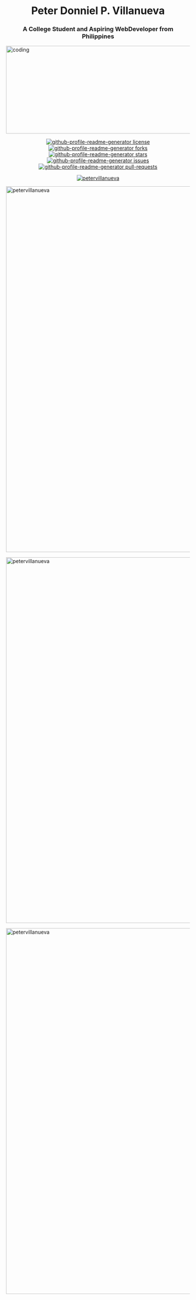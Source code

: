 <h1 align="center">Peter Donniel P. Villanueva</h1>
<h3 align="center">A College Student and Aspiring WebDeveloper from Philippines</h3>

<img align="center" alt="coding" width="1000" height="240" src="https://media0.giphy.com/media/qgQUggAC3Pfv687qPC/giphy.gif">

<p align="center">
<a href="https://github.com/rahuldkjain/github-profile-readme-generator/blob/master/LICENSE" target="blank">
<img src="https://img.shields.io/github/license/rahuldkjain/github-profile-readme-generator?style=flat-square" alt="github-profile-readme-generator license" />
</a>
<a href="https://github.com/rahuldkjain/github-profile-readme-generator/fork" target="blank">
<img src="https://img.shields.io/github/forks/rahuldkjain/github-profile-readme-generator?style=flat-square" alt="github-profile-readme-generator forks"/>
</a>
<a href="https://github.com/rahuldkjain/github-profile-readme-generator/stargazers" target="blank">
<img src="https://img.shields.io/github/stars/rahuldkjain/github-profile-readme-generator?style=flat-square" alt="github-profile-readme-generator stars"/>
</a>
<a href="https://github.com/rahuldkjain/github-profile-readme-generator/issues" target="blank">
<img src="https://img.shields.io/github/issues/petervillanueva/github-profile-readme-generator?style=flat-square" alt="github-profile-readme-generator issues"/>
</a>
<a href="https://github.com/rahuldkjain/github-profile-readme-generator/pulls" target="blank">
<img src="https://img.shields.io/github/issues-pr/petervillanueva/github-profile-readme-generator?style=flat-square" alt="github-profile-readme-generator pull-requests"/>
</a>
</p>

<p align="center"> <a href="https://github.com/ryo-ma/github-profile-trophy"><img src="https://github-profile-trophy.vercel.app/?username=ryo-ma&theme=dracula&hide_border=true&cache_seconds=86400 width="1000" alt="petervillanueva" /></a></p>

<p><img align="center" width="1000" src="https://github-readme-stats.vercel.app/api/top-langs?username=petervillanueva&show_icons=true&theme=transparent&hide_border=true&locale=en&layout=compact" alt="petervillanueva" /></p>

<p><img align="center" width="1000" src="https://github-readme-stats.vercel.app/api?username=petervillanueva&show_icons=true&hide_border=true&theme=transparent&locale=en" alt="petervillanueva" /></p>

<p><img align="center" width="1000" src="https://github-readme-streak-stats.herokuapp.com/?user=petervillanueva&hide_border=true&theme=dracula" alt="petervillanueva" /></p>
